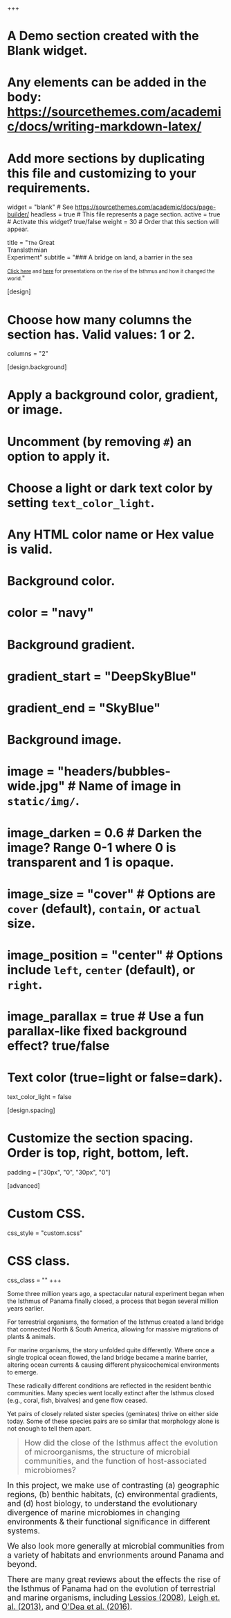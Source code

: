 +++
# A Demo section created with the Blank widget.
# Any elements can be added in the body: https://sourcethemes.com/academic/docs/writing-markdown-latex/
# Add more sections by duplicating this file and customizing to your requirements.

widget = "blank"  # See https://sourcethemes.com/academic/docs/page-builder/
headless = true  # This file represents a page section.
active = true  # Activate this widget? true/false
weight = 30  # Order that this section will appear.

title = "<small>The</small> Great<br/>TransIsthmian<br/>Experiment"
subtitle = "### A bridge on land, a barrier in the sea <br/> <br/>  <small>[Click here](/talk/the-isthmus//) and [here](/talk/leray-03-2020//) for presentations on the rise of the Isthmus and how it changed the world.</small>"

[design]
  # Choose how many columns the section has. Valid values: 1 or 2.
  columns = "2"

[design.background]
  # Apply a background color, gradient, or image.
  #   Uncomment (by removing `#`) an option to apply it.
  #   Choose a light or dark text color by setting `text_color_light`.
  #   Any HTML color name or Hex value is valid.

  # Background color.
  # color = "navy"

  # Background gradient.
  # gradient_start = "DeepSkyBlue"
  # gradient_end = "SkyBlue"

  # Background image.
#  image = "headers/bubbles-wide.jpg"  # Name of image in `static/img/`.
#  image_darken = 0.6  # Darken the image? Range 0-1 where 0 is transparent and 1 is opaque.
#  image_size = "cover"  #  Options are `cover` (default), `contain`, or `actual` size.
#  image_position = "center"  # Options include `left`, `center` (default), or `right`.
#  image_parallax = true  # Use a fun parallax-like fixed background effect? true/false

  # Text color (true=light or false=dark).
  text_color_light = false

[design.spacing]
  # Customize the section spacing. Order is top, right, bottom, left.
  padding = ["30px", "0", "30px", "0"]

[advanced]
 # Custom CSS.
 css_style = "custom.scss"

 # CSS class.
 css_class = ""
+++

<div class="summary-text">

  <p>Some <span class="callout">three million years</span> ago, a spectacular natural experiment began when the <span class="callout">Isthmus</span> of <span class="callout">Panama</span> finally <span class="callout">closed</span>, a process that began several million years earlier.</p>

  <p>For <span class="callout">terrestrial</span> organisms, the formation of the Isthmus created a land <span class="callout">bridge</span> that connected North & South America, allowing for massive <span class="callout">migrations</span> of plants & animals.</p>

  <p>For <span class="callout">marine</span> organisms, the story unfolded quite differently. Where once a single tropical ocean flowed, the land bridge became a marine <span class="callout">barrier</span>, altering ocean currents & causing different physicochemical environments to emerge.</p>

  <p>These radically different conditions are reflected in the resident benthic communities. Many species went locally extinct after the Isthmus closed (e.g., coral, fish, bivalves) and gene flow ceased.</p>

  <p>Yet pairs of closely related sister species (<span class="callout">geminates</span>) thrive on either side today. Some of these species pairs are so similar that morphology alone is not enough to tell them apart.</p>


  > <font size=4.5em>How did the close of the Isthmus affect the evolution of microorganisms, the structure of microbial communities, and the function of host-associated microbiomes?</font>

  <p><font size=4.5em>In this project, we make use of contrasting (a) <span class="callout">geographic regions</span>, (b) <span class="callout">benthic habitats</span>, (c) <span class="callout">environmental gradients</span>, and (d) <span class="callout">host biology</span>, to understand the evolutionary divergence of marine microbiomes in changing environments & their functional significance in different systems.

  We also look more generally at microbial communities from a variety of habitats and envrionments around Panama and beyond.
  
There are many great reviews about the effects the rise of the Isthmus of Panama had on the evolution of terrestrial and marine organisms, including <a href="https://d1wqtxts1xzle7.cloudfront.net/30813109/Biology_after_Panama_closed.pdf?1362359411=&response-content-disposition=inline%3B+filename%3DThe_great_American_schism_divergence_of.pdf&Expires=1604095066&Signature=afixnDiTAwl1i8ETXw~tXA631WoWXVamqrz4UdJD4miQV704FwEA-degmPqb2mfO3IoWgSK7M96D6qOAFjCyqhLYR-Ou5a2YHmP9iOR3ct3qUiuJGQV0AB4lUrP0P-FcWe0SKPhZLLmyAgMuqpe08rEJ~6548XzLEklfXpv9ZYmVb60o~kKbk4jro16cavIleco766k8ARrL-nM1nlZT~N5uU1XGGU13lVV-uF-ulganTXC1ge3t4a3NM~5Xqm19~6vV359dv2HBktltHcYF2owLEJzMy6dCOhYQoNEKZfGRGAEEqe-f34ocRS5hv0uvDaq0g7OX71U9pRWFXwsjwA__&Key-Pair-Id=APKAJLOHF5GGSLRBV4ZA" target="_blank">Lessios (2008)</a>, <a href="https://repository.si.edu/bitstream/handle/10088/21176/stri_Leigh_et_al_2013_Biological_Reviews.pdf?sequence=1&isAllowed=y" target="_blank">Leigh et. al. (2013)</a>, and <a href="https://geology.rutgers.edu/images/ODea_et_al_2016_Formation_of_the_Isthmus_of_Panama.pdf" target="_blank">O'Dea et al. (2016)</a>. 
  </font></p>
</div>
